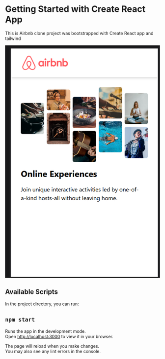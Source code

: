 # Getting Started with Create React App

This is Airbnb clone  project was bootstrapped with Create React app and tailwind


![Output](https://raw.githubusercontent.com/sam13007/Airbnb_2.0/master/src/assets/output.png)
## Available Scripts

In the project directory, you can run:

## `npm start`

Runs the app in the development mode.\
Open [http://localhost:3000](http://localhost:3000) to view it in your browser.

The page will reload when you make changes.\
You may also see any lint errors in the console.

